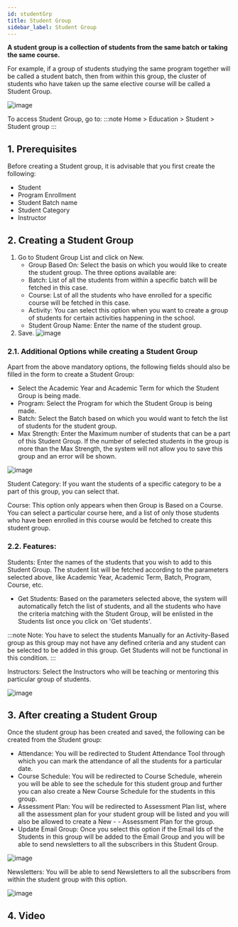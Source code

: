```yaml
---
id: studentGrp
title: Student Group
sidebar_label: Student Group
---
```


**A student group is a collection of students from the same batch or taking the same course.**

For example, if a group of students studying the same program together will be called a student batch, then from within this group, the cluster of students who have taken up the same elective course will be called a Student Group.

![image](images/image.jpg)

To access Student Group, go to:
:::note
Home > Education > Student > Student group
:::

## 1. Prerequisites

Before creating a Student group, it is advisable that you first create the following:

- Student
- Program Enrollment
- Student Batch name
- Student Category
- Instructor

## 2. Creating a Student Group

1. Go to Student Group List and click on New.
   - Group Based On: Select the basis on which you would like to create the student group. The three options available are:
   - Batch: List of all the students from within a specific batch will be fetched in this case.
   - Course: Lst of all the students who have enrolled for a specific course will be fetched in this case.
   - Activity: You can select this option when you want to create a group of students for certain activities happening in the school.
   - Student Group Name: Enter the name of the student group.
1. Save.
   ![image](images/image.jpg)

### 2.1. Additional Options while creating a Student Group

Apart from the above mandatory options, the following fields should also be filled in the form to create a Student Group:

- Select the Academic Year and Academic Term for which the Student Group is being made.
- Program: Select the Program for which the Student Group is being made.
- Batch: Select the Batch based on which you would want to fetch the list of students for the student group.
- Max Strength: Enter the Maximum number of students that can be a part of this Student Group. If the number of selected students in the group is more than the Max Strength, the system will not allow you to save this group and an error will be shown.

![image](images/image.jpg)

Student Category: If you want the students of a specific category to be a part of this group, you can select that.

Course: This option only appears when then Group is Based on a Course. You can select a particular course here, and a list of only those students who have been enrolled in this course would be fetched to create this student group.

### 2.2. Features:

Students: Enter the names of the students that you wish to add to this Student Group. The student list will be fetched according to the parameters selected above, like Academic Year, Academic Term, Batch, Program, Course, etc.

- Get Students: Based on the parameters selected above, the system will automatically fetch the list of students, and all the students who have the criteria matching with the Student Group, will be enlisted in the Students list once you click on 'Get students'.

:::note
Note: You have to select the students Manually for an Activity-Based group as this group may not have any defined criteria and any student can be selected to be added in this group. Get Students will not be functional in this condition.
:::

Instructors: Select the Instructors who will be teaching or mentoring this particular group of students.

![image](images/image.jpg)

## 3. After creating a Student Group

Once the student group has been created and saved, the following can be created from the Student group:

- Attendance: You will be redirected to Student Attendance Tool through which you can mark the attendance of all the students for a particular date.
- Course Schedule: You will be redirected to Course Schedule, wherein you will be able to see the schedule for this student group and further you can also create a New Course Schedule for the students in this group.
- Assessment Plan: You will be redirected to Assessment Plan list, where all the assessment plan for your student group will be listed and you will also be allowed to create a New - - Assessment Plan for the group.
- Update Email Group: Once you select this option if the Email Ids of the Students in this group will be added to the Email Group and you will be able to send newsletters to all the subscribers in this Student Group.

![image](images/image.jpg)

Newsletters: You will be able to send Newsletters to all the subscribers from within the student group with this option.

![image](images/image.jpg)

## 4. Video
